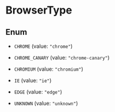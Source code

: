 

# BrowserType

## Enum


* `CHROME` (value: `"chrome"`)

* `CHROME_CANARY` (value: `"chrome-canary"`)

* `CHROMIUM` (value: `"chromium"`)

* `IE` (value: `"ie"`)

* `EDGE` (value: `"edge"`)

* `UNKNOWN` (value: `"unknown"`)



